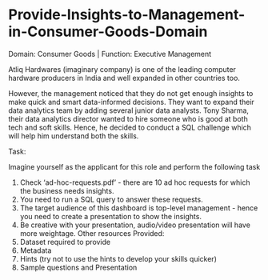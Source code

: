 # Provide-Insights-to-Management-in-Consumer-Goods-Domain

Domain: Consumer Goods | Function: Executive Management

Atliq Hardwares (imaginary company) is one of the leading computer hardware producers in India and well expanded in other countries too.

However, the management noticed that they do not get enough insights to make quick and smart data-informed decisions. They want to expand their data analytics team by adding several junior data analysts. Tony Sharma, their data analytics director wanted to hire someone who is good at both tech and soft skills. Hence, he decided to conduct a SQL challenge which will help him understand both the skills.

Task:

Imagine yourself as the applicant for this role and perform the following task
1) Check ‘ad-hoc-requests.pdf’ - there are 10 ad hoc requests for which the business needs insights.
2) You need to run a SQL query to answer these requests.
3) The target audience of this dashboard is top-level management - hence you need to create a presentation to show the insights.
4) Be creative with your presentation, audio/video presentation will have more weightage.
Other resources Provided:
1) Dataset required to provide
2) Metadata
3) Hints (try not to use the hints to develop your skills quicker)
4) Sample questions and Presentation
